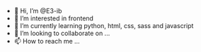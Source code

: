- 👋 Hi, I’m @E3-ib
- 👀 I’m interested in frontend
- 🌱 I’m currently learning python, html, css, sass and javascript 
- 💞️ I’m looking to collaborate on ...
- 📫 How to reach me ...

<!---
E3-ib/E3-ib is a ✨ special ✨ repository because its `README.md` (this file) appears on your GitHub profile.
You can click the Preview link to take a look at your changes.
--->
